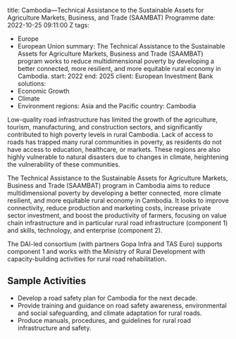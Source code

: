 
title: Cambodia—Technical Assistance to the Sustainable Assets for Agriculture Markets,
  Business, and Trade (SAAMBAT) Programme
date: 2022-10-25 09:11:00 Z
tags:
- Europe
- European Union
summary: The Technical Assistance to the Sustainable Assets for Agriculture Markets,
  Business and Trade (SAAMBAT) program works to reduce multidimensional poverty by
  developing a better connected, more resilient, and more equitable rural economy
  in Cambodia.
start: 2022
end: 2025
client: European Investment Bank
solutions:
- Economic Growth
- Climate
- Environment
regions: Asia and the Pacific
country: Cambodia


Low-quality road infrastructure has limited the growth of the agriculture, tourism, manufacturing, and construction sectors, and significantly contributed to high poverty levels in rural Cambodia. Lack of access to roads has trapped many rural communities in poverty, as residents do not have access to education, healthcare, or markets. These regions are also highly vulnerable to natural disasters due to changes in climate, heightening the vulnerability of these communities.

The Technical Assistance to the Sustainable Assets for Agriculture Markets, Business and Trade (SAAMBAT) program in Cambodia aims to reduce multidimensional poverty by developing a better connected, more climate resilient, and more equitable rural economy in Cambodia. It looks to improve connectivity, reduce production and marketing costs, increase private sector investment, and boost the productivity of farmers, focusing on value chain infrastructure and in particular rural road infrastructure (component 1) and skills, technology, and enterprise (component 2).

The DAI-led consortium (with partners Gopa Infra and TAS Euro) supports component 1 and works with the Ministry of Rural Development with capacity-building activities for rural road rehabilitation.

## Sample Activities

* Develop a road safety plan for Cambodia for the next decade.
* Provide training and guidance on road safety awareness, environmental and social safeguarding, and climate adaptation for rural roads.
* Produce manuals, procedures, and guidelines for rural road infrastructure and safety.
